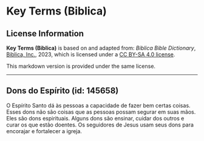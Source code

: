 # Key Terms (Biblica)

## License Information

**Key Terms (Biblica)** is based on and adapted from: _Biblica Bible Dictionary_, [Biblica, Inc.](https://www.biblica.com/), 2023, which is licensed under a [CC BY-SA 4.0 license](https://creativecommons.org/licenses/by-sa/4.0/legalcode.en).

This markdown version is provided under the same license.



--------------------------------

## Dons do Espírito (id: 145658)

O Espírito Santo dá às pessoas a capacidade de fazer bem certas coisas. Esses dons não são coisas que as pessoas possam segurar em suas mãos. Eles são dons espirituais. Alguns dons são ensinar, cuidar dos outros e curar os que estão doentes. Os seguidores de Jesus usam seus dons para encorajar e fortalecer a igreja.


